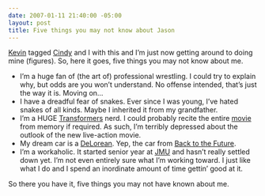 ```yaml
---
date: 2007-01-11 21:40:00 -05:00
layout: post
title: Five things you may not know about Jason
---
```


[Kevin](http://lawver.net/archive/2006/12/26/h09_five_things_you_may_not_know_about_kevin.php) tagged [Cindy](http://www.cindyli.com/index.php/site/comments/five_things_you_may_not_know_about_cindy/) and I with this and I’m just now getting around to doing mine (figures). So, here it goes, five things you may not know about me.

- I’m a huge fan of (the art of) professional wrestling. I could try to explain why, but odds are you won’t understand. No offense intended, that’s just the way it is. Moving on…
- I have a dreadful fear of snakes. Ever since I was young, I’ve hated snakes of all kinds. Maybe I inherited it from my grandfather.
- I’m a HUGE [Transformers](http://en.wikipedia.org/wiki/Transformers_series) nerd. I could probably recite the entire [movie](http://en.wikipedia.org/wiki/The_Transformers:_The_Movie) from memory if required. As such, I’m terribly depressed about the outlook of the new live-action movie.
- My dream car is a [DeLorean](http://en.wikipedia.org/wiki/De_Lorean_DMC-12). Yep, the car from [Back to the Future](http://www.bttf.com/).
- I’m a workaholic. It started senior year at [JMU](http://www.jmu.edu/) and hasn’t really settled down yet. I’m not even entirely sure what I’m working toward. I just like what I do and I spend an inordinate amount of time gettin’ good at it.

So there you have it, five things you may not have known about me.